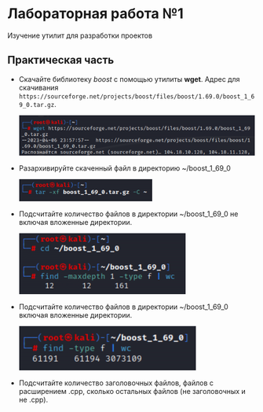 # Лабораторная работа №1
Изучение утилит для разработки проектов
## Практическая часть

- Скачайте библиотеку _boost_ с помощью утилиты **wget**. Адрес для скачивания `https://sourceforge.net/projects/boost/files/boost/1.69.0/boost_1_69_0.tar.gz`.
 
     ![ew](https://github.com/sippyuy/timp/blob/ee9dfd72656865ffe2649d766a50a068351b342b/screens/lab1screens/screen/%D0%A1%D0%BD%D0%B8%D0%BC%D0%BE%D0%BA%20%D1%8D%D0%BA%D1%80%D0%B0%D0%BD%D0%B0_2023-04-25_23-28-25.png)
- Разархивируйте скаченный файл в директорию ~/boost_1_69_0 

     ![](https://github.com/sippyuy/timp/blob/93372d9264fb901fbdf9b2d643cc8d806674bbad/screens/lab1screens/screen/%D0%A1%D0%BD%D0%B8%D0%BC%D0%BE%D0%BA%20%D1%8D%D0%BA%D1%80%D0%B0%D0%BD%D0%B0_2023-04-25_22-57-17.png)
- Подсчитайте количество файлов в директории ~/boost_1_69_0 не включая вложенные директории.

     ![](https://github.com/sippyuy/timp/blob/b7846e9dd1345b414c3e7c10ceb4da66220e6da2/screens/lab1screens/screen/%D0%A1%D0%BD%D0%B8%D0%BC%D0%BE%D0%BA%20%D1%8D%D0%BA%D1%80%D0%B0%D0%BD%D0%B0_2023-04-25_22-59-40.png)
- Подсчитайте количество файлов в директории ~/boost_1_69_0 включая вложенные директории.

     ![](https://github.com/sippyuy/timp/blob/5f18d6698906f0725a0792e1e4163bf2b5026bf9/screens/lab1screens/screen/%D0%A1%D0%BD%D0%B8%D0%BC%D0%BE%D0%BA%20%D1%8D%D0%BA%D1%80%D0%B0%D0%BD%D0%B0_2023-04-25_23-00-35.png)
- Подсчитайте количество заголовочных файлов, файлов с расширением .cpp, сколько остальных файлов (не заголовочных и не .cpp).
![]()

